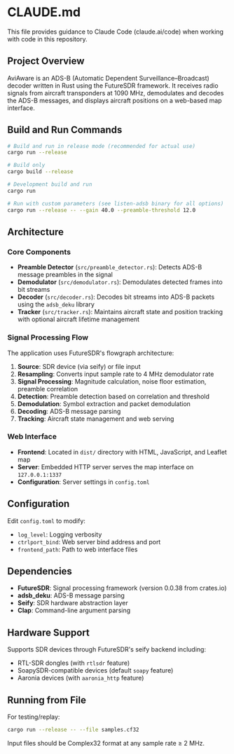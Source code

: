 # CLAUDE.md

This file provides guidance to Claude Code (claude.ai/code) when working with code in this repository.

## Project Overview

AviAware is an ADS-B (Automatic Dependent Surveillance–Broadcast) decoder written in Rust using the FutureSDR framework. It receives radio signals from aircraft transponders at 1090 MHz, demodulates and decodes the ADS-B messages, and displays aircraft positions on a web-based map interface.

## Build and Run Commands

```bash
# Build and run in release mode (recommended for actual use)
cargo run --release

# Build only
cargo build --release

# Development build and run
cargo run

# Run with custom parameters (see listen-adsb binary for all options)
cargo run --release -- --gain 40.0 --preamble-threshold 12.0
```

## Architecture

### Core Components

- **Preamble Detector** (`src/preamble_detector.rs`): Detects ADS-B message preambles in the signal
- **Demodulator** (`src/demodulator.rs`): Demodulates detected frames into bit streams  
- **Decoder** (`src/decoder.rs`): Decodes bit streams into ADS-B packets using the `adsb_deku` library
- **Tracker** (`src/tracker.rs`): Maintains aircraft state and position tracking with optional aircraft lifetime management

### Signal Processing Flow

The application uses FutureSDR's flowgraph architecture:
1. **Source**: SDR device (via seify) or file input
2. **Resampling**: Converts input sample rate to 4 MHz demodulator rate
3. **Signal Processing**: Magnitude calculation, noise floor estimation, preamble correlation
4. **Detection**: Preamble detection based on correlation and threshold
5. **Demodulation**: Symbol extraction and packet demodulation
6. **Decoding**: ADS-B message parsing
7. **Tracking**: Aircraft state management and web serving

### Web Interface

- **Frontend**: Located in `dist/` directory with HTML, JavaScript, and Leaflet map
- **Server**: Embedded HTTP server serves the map interface on `127.0.0.1:1337`
- **Configuration**: Server settings in `config.toml`

## Configuration

Edit `config.toml` to modify:
- `log_level`: Logging verbosity
- `ctrlport_bind`: Web server bind address and port  
- `frontend_path`: Path to web interface files

## Dependencies

- **FutureSDR**: Signal processing framework (version 0.0.38 from crates.io)
- **adsb_deku**: ADS-B message parsing
- **Seify**: SDR hardware abstraction layer
- **Clap**: Command-line argument parsing

## Hardware Support

Supports SDR devices through FutureSDR's seify backend including:
- RTL-SDR dongles (with `rtlsdr` feature)
- SoapySDR-compatible devices (default `soapy` feature)
- Aaronia devices (with `aaronia_http` feature)

## Running from File

For testing/replay:
```bash
cargo run --release -- --file samples.cf32
```

Input files should be Complex32 format at any sample rate ≥ 2 MHz.